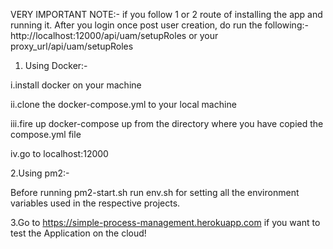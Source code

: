 VERY IMPORTANT NOTE:-
if you follow 1 or 2 route of installing the app and running it. After you login once post user creation, do run the following:-
http://localhost:12000/api/uam/setupRoles or your proxy_url/api/uam/setupRoles

1. Using Docker:-
  
  i.install docker on your machine
  
  ii.clone the docker-compose.yml to your local machine
  
  iii.fire up docker-compose up from the directory where you have copied the compose.yml file
  
  iv.go to localhost:12000

2.Using pm2:-

Before running pm2-start.sh run env.sh for setting all the environment variables used in the respective projects.

3.Go to https://simple-process-management.herokuapp.com if you want to test the Application on the cloud!
